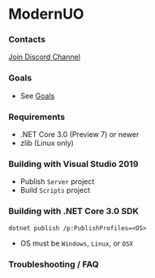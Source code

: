 ModernUO
=====

### Contacts
[Join Discord Channel](https://discord.gg/VdyCpjQ)

### Goals
- See [Goals](./GOALS.md)

### Requirements
- .NET Core 3.0 (Preview 7) or newer
- zlib (Linux only)

### Building with Visual Studio 2019
- Publish `Server` project
- Build `Scripts` project

### Building with .NET Core 3.0 SDK
`dotnet publish /p:PublishProfiles=<OS>`
- OS must be `Windows`, `Linux`, or `OSX`

### Troubleshooting / FAQ
